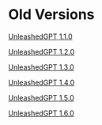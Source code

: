 # Old Versions

<a href="old/UnleashedGPT 1.1.0.txt" download>UnleashedGPT 1.1.0</a>

<a href="old/UnleashedGPT 1.2.0.txt" download>UnleashedGPT 1.2.0</a>

<a href="old/UnleashedGPT 1.3.0.txt" download>UnleashedGPT 1.3.0</a>

<a href="old/UnleashedGPT 1.4.0.txt" download>UnleashedGPT 1.4.0</a>

<a href="old/UnleashedGPT 1.5.0.txt" download>UnleashedGPT 1.5.0</a>

<a href="old/UnleashedGPT 1.6.0.txt" download>UnleashedGPT 1.6.0</a>
